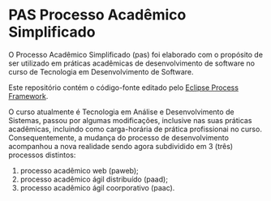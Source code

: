 # PAS Processo Acadêmico Simplificado

O Processo Acadêmico Simplificado (pas) foi elaborado com o propósito de ser utilizado em práticas acadêmicas de desenvolvimento de software no curso de Tecnologia em Desenvolvimento de Software.

Este repositório contém o código-fonte editado pelo [Eclipse Process Framework](https://www.eclipse.org/epf/).

O curso atualmente é Tecnologia em Análise e Desenvolvimento de Sistemas, passou por algumas modificações, inclusive nas suas práticas acadêmicas, incluindo como carga-horária de prática profissionai no curso.
Consequentemente, a mudança do processo de desenvolvimento acompanhou a nova realidade sendo agora subdividido em 3 (três) processos distintos: 

1. processo acadêmico web (paweb);
1. processo acadêmico ágil distribuído (paad);
1. processo acadêmico ágil coorporativo (paac).
